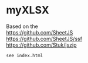 # myXLSX
Based on the <br>
    https://github.com/SheetJS <br>
    https://github.com/SheetJS/ssf <br>
     https://github.com/Stuk/jszip <br>
    
    see index.html
